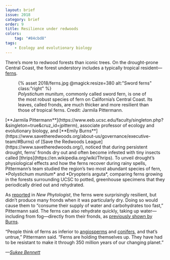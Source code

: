 ```yaml
---
layout: brief
issue: 2018
category: brief
order: 9
title: Resilience under redwoods
colors:
    tag: "#84cbd8"
tags:
    - Ecology and evolutionary biology
---
```

There’s more to redwood forests than iconic trees. On the drought-prone Central Coast, the forest understory includes a typically tropical resident—[ferns](https://en.wikipedia.org/wiki/Fern).
<figure>
{% asset 2018/ferns.jpg @magick:resize=380 alt:"Sword ferns" class:"right" %}
<figcaption><i>Polystichum munitum</i>, commonly called sword fern, is one of the most robust species of fern on California’s Central Coast. Its leaves, called fronds, are much thicker and more resilient than those of tropical ferns. Credit: Jarmila Pittermann.</figcaption>
</figure>
[**Jarmila Pittermann**](https://www.eeb.ucsc.edu/faculty/singleton.php?&singleton=true&cruz_id=jpitterm), associate professor of ecology and evolutionary biology, and [**Emily Burns**](https://www.savetheredwoods.org/about-us/governance/executive-team/#Burns) of [Save the Redwoods League](https://www.savetheredwoods.org/), noticed that during persistent drought, ferns’ fronds dry out and often become infested with tiny insects called [thrips](https://en.wikipedia.org/wiki/Thrips). To unveil drought’s physiological effects and how the ferns recover during rainy spells, Pittermann’s team studied the region’s two most abundant species of fern, *Polystichum munitum* and *Dryopteris arguta*, comparing ferns growing in the forests surrounding UCSC to potted, greenhouse specimens that they periodically dried out and rehydrated.

As [reported](http://onlinelibrary.wiley.com/doi/10.1111/nph.13770/epdf) in *New Phytologist*, the ferns were surprisingly resilient, but didn’t produce many fronds when it was particularly dry. Doing so would cause them to “consume their supply of water and carbohydrates too fast,” Pittermann said. The ferns can also rehydrate quickly, taking up water—including from fog—directly from their fronds, as [previously shown by Burns](https://www.ncbi.nlm.nih.gov/pmc/articles/PMC2727584/pdf/442_2009_Article_1400.pdf).

“People think of ferns as inferior to [angiosperms](https://en.wikipedia.org/wiki/Flowering_plant) and [conifers](https://en.wikipedia.org/wiki/Pinophyta), and that’s untrue,” Pittermann said. “Ferns are holding themselves up. They have had to be resistant to make it through 350 million years of our changing planet.”

*—[Sukee Bennett](https://sukee.net/)*
